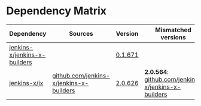 # Dependency Matrix

Dependency | Sources | Version | Mismatched versions
---------- | ------- | ------- | -------------------
[jenkins-x/jenkins-x-builders](https://github.com/jenkins-x/jenkins-x-builders.git) |  | [0.1.671]() | 
[jenkins-x/jx](https://github.com/jenkins-x/jx.git) | [github.com/jenkins-x/jenkins-x-builders](https://github.com/jenkins-x/jenkins-x-builders) | [2.0.626](https://github.com/jenkins-x/jx/releases/tag/v2.0.626) | **2.0.564**: [github.com/jenkins-x/jenkins-x-builders](https://github.com/jenkins-x/jenkins-x-builders)
